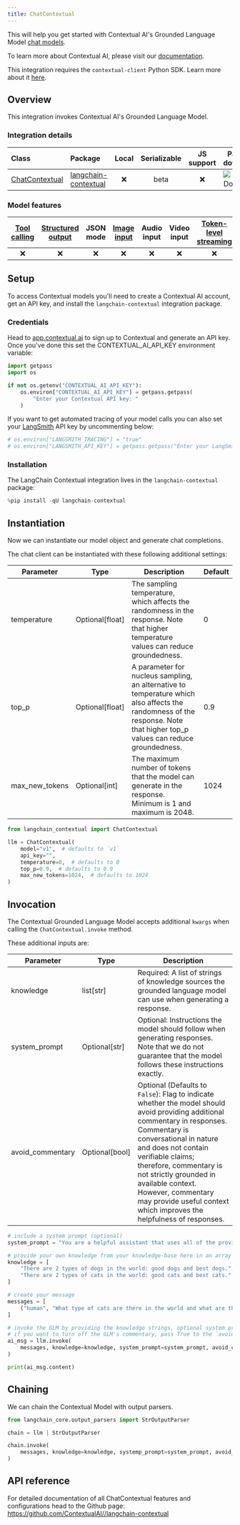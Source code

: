 ```yaml
---
title: ChatContextual
---
```


This will help you get started with Contextual AI's Grounded Language Model [chat models](/oss/concepts/chat_models/).

To learn more about Contextual AI, please visit our [documentation](https://docs.contextual.ai/).

This integration requires the `contextual-client` Python SDK. Learn more about it [here](https://github.com/ContextualAI/contextual-client-python).

## Overview

This integration invokes Contextual AI's Grounded Language Model.

### Integration details

| Class | Package | Local | Serializable | JS support | Package downloads | Package latest |
| :--- | :--- | :---: | :---: |  :---: | :---: | :---: |
| [ChatContextual](https://github.com/ContextualAI//langchain-contextual) | [langchain-contextual](https://pypi.org/project/langchain-contextual/) | ❌ | beta | ❌ | ![PyPI - Downloads](https://img.shields.io/pypi/dm/langchain-contextual?style=flat-square&label=%20) | ![PyPI - Version](https://img.shields.io/pypi/v/langchain-contextual?style=flat-square&label=%20) |

### Model features
| [Tool calling](/oss/how-to/tool_calling) | [Structured output](/oss/how-to/structured_output/) | JSON mode | [Image input](/oss/how-to/multimodal_inputs/) | Audio input | Video input | [Token-level streaming](/oss/how-to/chat_streaming/) | Native async | [Token usage](/oss/how-to/chat_token_usage_tracking/) | [Logprobs](/oss/how-to/logprobs/) |
| :---: | :---: | :---: | :---: |  :---: | :---: | :---: | :---: | :---: | :---: |
| ❌ | ❌ | ❌ | ❌ | ❌ | ❌ | ❌ | ❌ | ❌ | ❌ |

## Setup

To access Contextual models you'll need to create a Contextual AI account, get an API key, and install the `langchain-contextual` integration package.

### Credentials

Head to [app.contextual.ai](https://app.contextual.ai) to sign up to Contextual and generate an API key. Once you've done this set the CONTEXTUAL_AI_API_KEY environment variable:



```python
import getpass
import os

if not os.getenv("CONTEXTUAL_AI_API_KEY"):
    os.environ["CONTEXTUAL_AI_API_KEY"] = getpass.getpass(
        "Enter your Contextual API key: "
    )
```

If you want to get automated tracing of your model calls you can also set your [LangSmith](https://docs.smith.langchain.com/) API key by uncommenting below:


```python
# os.environ["LANGSMITH_TRACING"] = "true"
# os.environ["LANGSMITH_API_KEY"] = getpass.getpass("Enter your LangSmith API key: ")
```

### Installation

The LangChain Contextual integration lives in the `langchain-contextual` package:


```python
%pip install -qU langchain-contextual
```

## Instantiation

Now we can instantiate our model object and generate chat completions.

The chat client can be instantiated with these following additional settings:

| Parameter | Type | Description | Default |
|-----------|------|-------------|---------|
| temperature | Optional[float] | The sampling temperature, which affects the randomness in the response. Note that higher temperature values can reduce groundedness. | 0 |
| top_p | Optional[float] | A parameter for nucleus sampling, an alternative to temperature which also affects the randomness of the response. Note that higher top_p values can reduce groundedness. | 0.9 |
| max_new_tokens | Optional[int] | The maximum number of tokens that the model can generate in the response. Minimum is 1 and maximum is 2048. | 1024 |


```python
from langchain_contextual import ChatContextual

llm = ChatContextual(
    model="v1",  # defaults to `v1`
    api_key="",
    temperature=0,  # defaults to 0
    top_p=0.9,  # defaults to 0.9
    max_new_tokens=1024,  # defaults to 1024
)
```

## Invocation

The Contextual Grounded Language Model accepts additional `kwargs` when calling the `ChatContextual.invoke` method.

These additional inputs are:

| Parameter | Type | Description |
|-----------|------|-------------|
| knowledge | list[str] | Required: A list of strings of knowledge sources the grounded language model can use when generating a response. |
| system_prompt | Optional[str] | Optional: Instructions the model should follow when generating responses. Note that we do not guarantee that the model follows these instructions exactly. |
| avoid_commentary | Optional[bool] | Optional (Defaults to `False`): Flag to indicate whether the model should avoid providing additional commentary in responses. Commentary is conversational in nature and does not contain verifiable claims; therefore, commentary is not strictly grounded in available context. However, commentary may provide useful context which improves the helpfulness of responses. |


```python
# include a system prompt (optional)
system_prompt = "You are a helpful assistant that uses all of the provided knowledge to answer the user's query to the best of your ability."

# provide your own knowledge from your knowledge-base here in an array of string
knowledge = [
    "There are 2 types of dogs in the world: good dogs and best dogs.",
    "There are 2 types of cats in the world: good cats and best cats.",
]

# create your message
messages = [
    ("human", "What type of cats are there in the world and what are the types?"),
]

# invoke the GLM by providing the knowledge strings, optional system prompt
# if you want to turn off the GLM's commentary, pass True to the `avoid_commentary` argument
ai_msg = llm.invoke(
    messages, knowledge=knowledge, system_prompt=system_prompt, avoid_commentary=True
)

print(ai_msg.content)
```

## Chaining

We can chain the Contextual Model with output parsers.


```python
from langchain_core.output_parsers import StrOutputParser

chain = llm | StrOutputParser

chain.invoke(
    messages, knowledge=knowledge, systemp_prompt=system_prompt, avoid_commentary=True
)
```

## API reference

For detailed documentation of all ChatContextual features and configurations head to the Github page: https://github.com/ContextualAI//langchain-contextual
